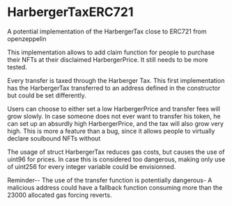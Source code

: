 # HarbergerTaxERC721
A potential implementation of the HarbergerTax close to ERC721 from openzeppelin

This implementation allows to add claim function for people to purchase their NFTs at their disclaimed HarbergerPrice.
It still needs to be more tested.

Every transfer is taxed through the Harberger Tax.
This first implementation has the HarbergerTax transferred to an address defined in the constructor but could be set differently.

Users can choose to either set a low HarbergerPrice and transfer fees will grow slowly.
In case someone does not ever want to transfer his token, he can set up an absurdly high HarbergerPrice, and the tax will also grow very high.
This is more a feature than a bug, since it allows people to virtually declare soulbound NFTs without

The usage of struct HarbergerTax reduces gas costs, but causes the use of uint96 for prices. 
In case this is considered too dangerous, making only use of uint256 for every integer variable could be envisionned.

Reminder--
The use of the transfer function is potentially dangerous-
A malicious address could have a fallback function consuming more than the 23000 allocated gas forcing reverts.
